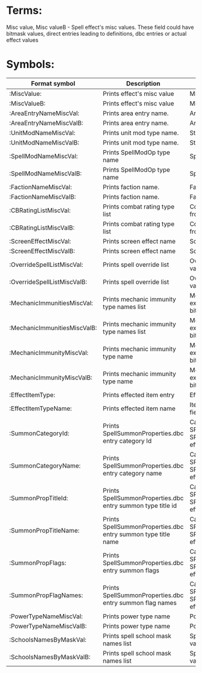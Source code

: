 # Terms:

Misc value, Misc valueB - Spell effect's misc values. These field could have bitmask values, direct entries leading to definitions, dbc entries or actual effect values

# Symbols:

| Format symbol | Description | Extra |
| --- | --- | --- |
| :MiscValue: | Prints effect's misc value | Misc value |
| :MiscValueB: | Prints effect's misc value | Misc valueB |
| :AreaEntryNameMiscVal: | Prints area entry name. | Area entry by Misc value |
| :AreaEntryNameMiscValB: | Prints area entry name. | Area entry by Misc valueB |
| :UnitModNameMiscVal: | Prints unit mod type name. | Stat entry by Misc value |
| :UnitModNameMiscValB: | Prints unit mod type name. | Stat entry by Misc valueB |
| :SpellModNameMiscVal: | Prints SpellModOp type name | SpellMod entry by Misc value |
| :SpellModNameMiscValB: | Prints SpellModOp type name | SpellMod entry by Misc value |
| :FactionNameMiscVal: | Prints faction name. | Faction entry by Misc value |
| :FactionNameMiscValB: | Prints faction name. | Faction by Misc valueB |
| :CBRatingListMiscVal: | Prints combat rating type list | Combat names are extracted from Misc value bitmask |
| :CBRatingListMiscValB: | Prints combat rating type list | Combat names are extracted from Misc valueB bitmask |
| :ScreenEffectMiscVal: | Prints screen effect name | Screen entry by Misc value |
| :ScreenEffectMiscValB: | Prints screen effect name | Screen entry by Misc valueB |
| :OverrideSpellListMiscVal: | Prints spell override list | Override list entry by Misc value |
| :OverrideSpellListMiscValB: | Prints spell override list | Override list entry by Misc valueB |
| :MechanicImmunitiesMiscVal: | Prints mechanic immunity type names list | Mechanic type names are extracted from Misc value bitmask |
| :MechanicImmunitiesMiscValB: | Prints mechanic immunity type names list | Mechanic type names are extracted from Misc valueB bitmask |
| :MechanicImmunityMiscVal: | Prints mechanic immunity type name | Mechanic type name are extracted from Misc value bitmask |
| :MechanicImmunityMiscValB: | Prints mechanic immunity type name | Mechanic type name are extracted from Misc valueB bitmask |
| :EffectItemType: | Prints effected item entry | EffectItemType |
| :EffectItemTypeName: | Prints effected item name | Item name by EffectItemType field value |
| :SummonCategoryId: | Prints SpellSummonProperties.dbc entry category Id | Can be used only for SPELL_EFFECT_SUMMON and SPELL_EFFECT_SUMMON_PET effects |
| :SummonCategoryName: | Prints SpellSummonProperties.dbc entry category name | Can be used only for SPELL_EFFECT_SUMMON and SPELL_EFFECT_SUMMON_PET effects |
| :SummonPropTitleId: | Prints SpellSummonProperties.dbc entry summon type title id | Can be used only for SPELL_EFFECT_SUMMON and SPELL_EFFECT_SUMMON_PET effects |
| :SummonPropTitleName: | Prints SpellSummonProperties.dbc entry summon type title name | Can be used only for SPELL_EFFECT_SUMMON and SPELL_EFFECT_SUMMON_PET effects |
| :SummonPropFlags: | Prints SpellSummonProperties.dbc entry summon flags | Can be used only for SPELL_EFFECT_SUMMON and SPELL_EFFECT_SUMMON_PET effects |
| :SummonPropFlagNames: | Prints SpellSummonProperties.dbc entry summon flag names | Can be used only for SPELL_EFFECT_SUMMON and SPELL_EFFECT_SUMMON_PET effects |
| :PowerTypeNameMiscVal: | Prints power type name | Power type by misc value |
| :PowerTypeNameMiscValB: | Prints power type name | Power type by misc valueB |
| :SchoolsNamesByMaskVal: | Prints spell school mask names list | Spell school masks by misc value |
| :SchoolsNamesByMaskValB: | Prints spell school mask names list | Spell school masks by misc valueB |
